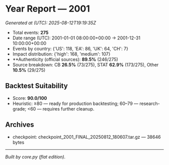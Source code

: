 # Year Report — 2001

_Generated at (UTC): 2025-08-12T19:19:35Z_

- Total events: **275**
- Date range (UTC): 2001-01-01 08:00:00+00:00 → 2001-12-31 10:00:00+00:00
- Events by country: {'US': 118, 'EA': 86, 'UK': 64, 'CH': 7}
- Impact distribution: {'high': 168, 'medium': 107}
- **Authenticity (official sources): **89.5%** (246/275)
- Source breakdown: CB **26.5%** (73/275), STAT **62.9%** (173/275), Other **10.5%** (29/275)

## Backtest Suitability
- Score: **90.0/100**
- Heuristic: ≥80 — ready for production backtesting; 60–79 — research-grade; <60 — requires further cleanup.

## Archives
- checkpoint: checkpoint_2001_FINAL_20250812_180607.tar.gz — 38646 bytes

---
*Built by core.py (flat edition).*
